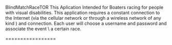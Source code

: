 BlindMatchRaceTOR
This Aplication Intended for Boaters racing for people with visual disabilities.
This application requires a constant connection to the Internet (via the cellular network or through a wireless network of any kind ) and connection.
Each user will choose a username and password and associate
the event \ a certain race.

=================
